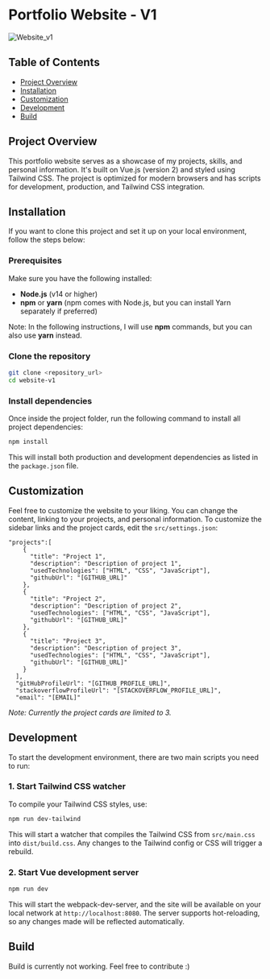 # Portfolio Website - V1

![Website_v1](https://github.com/user-attachments/assets/e4febb1b-f134-4550-8af4-58042881f13e)

## Table of Contents
- [Project Overview](#project-overview)
- [Installation](#installation)
- [Customization](#customization)
- [Development](#development)
- [Build](#build)

## Project Overview
This portfolio website serves as a showcase of my projects, skills, and personal information. It's built on Vue.js (version 2) and styled using Tailwind CSS. The project is optimized for modern browsers and has scripts for development, production, and Tailwind CSS integration.

## Installation
If you want to clone this project and set it up on your local environment, follow the steps below:

### Prerequisites
Make sure you have the following installed:
- **Node.js** (v14 or higher)
- **npm** or **yarn** (npm comes with Node.js, but you can install Yarn separately if preferred)

Note: In the following instructions, I will use **npm** commands, but you can also use **yarn** instead.

### Clone the repository

```bash
git clone <repository_url>
cd website-v1
```

### Install dependencies
Once inside the project folder, run the following command to install all project dependencies:

```bash
npm install
```
This will install both production and development dependencies as listed in the `package.json` file.

## Customization
Feel free to customize the website to your liking. You can change the content, linking to your projects, and personal information.
To customize the sidebar links and the project cards, edit the `src/settings.json`:
```
"projects":[
    {
      "title": "Project 1",
      "description": "Description of project 1",
      "usedTechnologies": ["HTML", "CSS", "JavaScript"],
      "githubUrl": "[GITHUB_URL]"
    },
    {
      "title": "Project 2",
      "description": "Description of project 2",
      "usedTechnologies": ["HTML", "CSS", "JavaScript"],
      "githubUrl": "[GITHUB_URL]"
    },
    {
      "title": "Project 3",
      "description": "Description of project 3",
      "usedTechnologies": ["HTML", "CSS", "JavaScript"],
      "githubUrl": "[GITHUB_URL]"
    }
  ],
  "gitHubProfileUrl": "[GITHUB_PROFILE_URL]",
  "stackoverflowProfileUrl": "[STACKOVERFLOW_PROFILE_URL]",
  "email": "[EMAIL]"
```
*Note: Currently the project cards are limited to 3.*

## Development
To start the development environment, there are two main scripts you need to run:

### 1. Start Tailwind CSS watcher
To compile your Tailwind CSS styles, use:
```bash
npm run dev-tailwind
```
This will start a watcher that compiles the Tailwind CSS from `src/main.css` into `dist/build.css`. Any changes to the Tailwind config or CSS will trigger a rebuild.

### 2. Start Vue development server
```bash
npm run dev
```
This will start the webpack-dev-server, and the site will be available on your local network at `http://localhost:8080`. The server supports hot-reloading, so any changes made will be reflected automatically.

## Build
Build is currently not working. Feel free to contribute :)
